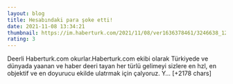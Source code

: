 ```yaml
--- 
layout: blog
title: Hesabındaki para şoke etti!
date: 2021-11-08 13:34:21
thumbnail: https://im.haberturk.com/2021/11/08/ver1636378461/3246638_1200x627.jpg
rating: 3
---
```

Deerli Haberturk.com okurlar.Haberturk.com ekibi olarak Türkiyede ve dünyada yaanan ve haber deeri tayan her türlü gelimeyi sizlere en hzl, en objektif ve en doyurucu ekilde ulatrmak için çalyoruz. Y… [+2178 chars]